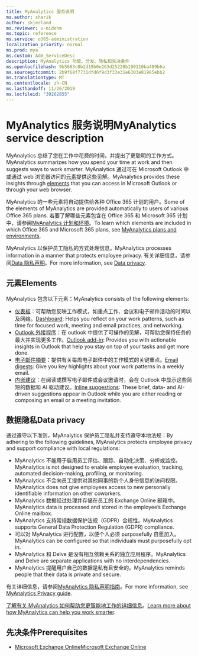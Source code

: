 ```yaml
---
title: MyAnalytics 服务说明
ms.author: sharik
author: skjerland
ms.reviewer: v-midehm
ms.topic: reference
ms.service: o365-administration
localization_priority: normal
ms.prod: mya
ms.custom: Adm_ServiceDesc
description: MyAnalytics 功能、分发、隐私和先决条件
ms.openlocfilehash: 9b5683c0b2d19b0e263d25228b190110ba489b6a
ms.sourcegitcommit: 2b9f68f7731dfd6f9d3f33e31e6303e81985ebb2
ms.translationtype: MT
ms.contentlocale: zh-CN
ms.lasthandoff: 11/26/2019
ms.locfileid: "39262855"
---
```

# <a name="myanalytics-service-description"></a><span data-ttu-id="1dfe5-103">MyAnalytics 服务说明</span><span class="sxs-lookup"><span data-stu-id="1dfe5-103">MyAnalytics service description</span></span>

<span data-ttu-id="1dfe5-104">MyAnalytics 总结了您在工作中花费的时间，并提出了更聪明的工作方式。</span><span class="sxs-lookup"><span data-stu-id="1dfe5-104">MyAnalytics summarizes how you spend your time at work and then suggests ways to work smarter.</span></span> <span data-ttu-id="1dfe5-105">MyAnalytics 通过可在 Microsoft Outlook 中或通过 web 浏览器访问的[元素](#elements)提供这些见解。</span><span class="sxs-lookup"><span data-stu-id="1dfe5-105">MyAnalytics provides these insights through [elements](#elements) that you can access in Microsoft Outlook or through your web browser.</span></span>

<span data-ttu-id="1dfe5-106">MyAnalytics 的一些元素将自动提供给各种 Office 365 计划的用户。</span><span class="sxs-lookup"><span data-stu-id="1dfe5-106">Some of the elements of MyAnalytics are provided automatically to users of various Office 365 plans.</span></span> <span data-ttu-id="1dfe5-107">若要了解哪些元素包含在 Office 365 和 Microsoft 365 计划中，请参阅[MyAnalytics 计划和环境](https://docs.microsoft.com/workplace-analytics/myanalytics/overview/plans-environments)。</span><span class="sxs-lookup"><span data-stu-id="1dfe5-107">To learn which elements are included in which Office 365 and Microsoft 365 plans, see [MyAnalytics plans and environments](https://docs.microsoft.com/workplace-analytics/myanalytics/overview/plans-environments).</span></span>  

<span data-ttu-id="1dfe5-108">MyAnalytics 以保护员工隐私的方式处理信息。</span><span class="sxs-lookup"><span data-stu-id="1dfe5-108">MyAnalytics processes information in a manner that protects employee privacy.</span></span> <span data-ttu-id="1dfe5-109">有关详细信息，请参阅[Data 隐私声明](#data-privacy)。</span><span class="sxs-lookup"><span data-stu-id="1dfe5-109">For more information, see [Data privacy](#data-privacy).</span></span>

## <a name="elements"></a><span data-ttu-id="1dfe5-110">元素</span><span class="sxs-lookup"><span data-stu-id="1dfe5-110">Elements</span></span>

<span data-ttu-id="1dfe5-111">MyAnalytics 包含以下元素：</span><span class="sxs-lookup"><span data-stu-id="1dfe5-111">MyAnalytics consists of the following elements:</span></span>

* <span data-ttu-id="1dfe5-112">[仪表板](https://docs.microsoft.com/workplace-analytics/myanalytics/use/dashboard-2)：可帮助您反映工作模式，如重点工作、会议和电子邮件活动的时间以及网络。</span><span class="sxs-lookup"><span data-stu-id="1dfe5-112">[Dashboard](https://docs.microsoft.com/workplace-analytics/myanalytics/use/dashboard-2): Helps you reflect on your work patterns, such as time for focused work, meeting and email practices, and networking.</span></span>
* <span data-ttu-id="1dfe5-113">[Outlook 外接程序](https://docs.microsoft.com/workplace-analytics/myanalytics/use/add-in)：在 outlook 中提供了可操作的见解，可帮助您保持任务的最大并实现更多工作。</span><span class="sxs-lookup"><span data-stu-id="1dfe5-113">[Outlook add-in](https://docs.microsoft.com/workplace-analytics/myanalytics/use/add-in): Provides you with actionable insights in Outlook that help you stay on top of your tasks and get more done.</span></span>
* <span data-ttu-id="1dfe5-114">[电子邮件摘要](https://docs.microsoft.com/workplace-analytics/myanalytics/use/email-digest-2)：提供有关每周电子邮件中的工作模式的关键重点。</span><span class="sxs-lookup"><span data-stu-id="1dfe5-114">[Email digests](https://docs.microsoft.com/workplace-analytics/myanalytics/use/email-digest-2): Give you key highlights about your work patterns in a weekly email.</span></span>
* <span data-ttu-id="1dfe5-115">[内嵌建议](https://docs.microsoft.com/workplace-analytics/myanalytics/use/mya-notifications)：在阅读或撰写电子邮件或会议邀请时，会在 Outlook 中显示这些简短的数据和 AI 驱动建议。</span><span class="sxs-lookup"><span data-stu-id="1dfe5-115">[Inline suggestions](https://docs.microsoft.com/workplace-analytics/myanalytics/use/mya-notifications): These brief, data- and AI-driven suggestions appear in Outlook while you are either reading or composing an email or a meeting invitation.</span></span>

## <a name="data-privacy"></a><span data-ttu-id="1dfe5-116">数据隐私</span><span class="sxs-lookup"><span data-stu-id="1dfe5-116">Data privacy</span></span>

<span data-ttu-id="1dfe5-117">通过遵守以下准则，MyAnalytics 保护员工隐私并支持遵守本地法规：</span><span class="sxs-lookup"><span data-stu-id="1dfe5-117">By adhering to the following guidelines, MyAnalytics protects employee privacy and support compliance with local regulations:</span></span>

* <span data-ttu-id="1dfe5-118">MyAnalytics 不能用于启用员工评估、跟踪、自动化决策、分析或监控。</span><span class="sxs-lookup"><span data-stu-id="1dfe5-118">MyAnalytics is not designed to enable employee evaluation, tracking, automated decision-making, profiling, or monitoring.</span></span>
* <span data-ttu-id="1dfe5-119">MyAnalytics 不会向员工提供对其他同事的新个人身份信息的访问权限。</span><span class="sxs-lookup"><span data-stu-id="1dfe5-119">MyAnalytics does not give employees access to new personally identifiable information on other coworkers.</span></span>
* <span data-ttu-id="1dfe5-120">MyAnalytics 数据经过处理并存储在员工的 Exchange Online 邮箱中。</span><span class="sxs-lookup"><span data-stu-id="1dfe5-120">MyAnalytics data is processed and stored in the employee’s Exchange Online mailbox.</span></span>
* <span data-ttu-id="1dfe5-121">MyAnalytics 支持常规数据保护法规（GDPR）合规性。</span><span class="sxs-lookup"><span data-stu-id="1dfe5-121">MyAnalytics supports General Data Protection Regulation (GDPR) compliance.</span></span>
* <span data-ttu-id="1dfe5-122">可以对 MyAnalytics 进行配置，以便个人必须 purposefully 自愿加入。</span><span class="sxs-lookup"><span data-stu-id="1dfe5-122">MyAnalytics can be configured so that individuals must purposefully opt in.</span></span>
* <span data-ttu-id="1dfe5-123">MyAnalytics 和 Delve 是没有相互依赖关系的独立应用程序。</span><span class="sxs-lookup"><span data-stu-id="1dfe5-123">MyAnalytics and Delve are separate applications with no interdependencies.</span></span>
* <span data-ttu-id="1dfe5-124">MyAnalytics 提醒用户自己的数据是私有且安全的。</span><span class="sxs-lookup"><span data-stu-id="1dfe5-124">MyAnalytics reminds people that their data is private and secure.</span></span>

<span data-ttu-id="1dfe5-125">有关详细信息，请参阅[MyAnalytics 隐私声明指南](https://docs.microsoft.com/workplace-analytics/myanalytics/overview/privacy-guide)。</span><span class="sxs-lookup"><span data-stu-id="1dfe5-125">For more information, see [MyAnalytics Privacy guide](https://docs.microsoft.com/workplace-analytics/myanalytics/overview/privacy-guide).</span></span>

<span data-ttu-id="1dfe5-126">[了解有关 MyAnalytics 如何帮助您更智能地工作的详细信息](https://products.office.com/business/myanalytics-personal-analytics)。</span><span class="sxs-lookup"><span data-stu-id="1dfe5-126">[Learn more about how MyAnalytics can help you work smarter](https://products.office.com/business/myanalytics-personal-analytics).</span></span>

## <a name="prerequisites"></a><span data-ttu-id="1dfe5-127">先决条件</span><span class="sxs-lookup"><span data-stu-id="1dfe5-127">Prerequisites</span></span>

* [<span data-ttu-id="1dfe5-128">Microsoft Exchange Online</span><span class="sxs-lookup"><span data-stu-id="1dfe5-128">Microsoft Exchange Online</span></span>](https://docs.microsoft.com/office365/servicedescriptions/exchange-online-service-description/exchange-online-service-description)
